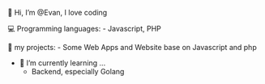👋  Hi, I’m @Evan, I love coding
    
💻 Programming languages:
    - Javascript, PHP
    
 🚀 my projects:
    - Some Web Apps and Website base on Javascript and php
    
- 🌱 I’m currently learning ...
    - Backend, especially Golang 


